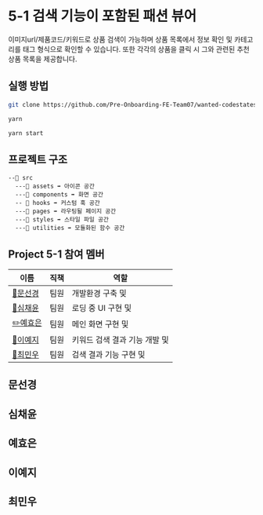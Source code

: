 # 5-1 검색 기능이 포함된 패션 뷰어

이미지url/제품코드/키워드로 상품 검색이 가능하며 상품 목록에서 정보 확인 및 카테고리를 태그 형식으로 확인할 수 있습니다. 또한 각각의 상품을 클릭 시 그와 관련된 추천 상품 목록을 제공합니다.

## 실행 방법

```bash
git clone https://github.com/Pre-Onboarding-FE-Team07/wanted-codestates-project-7-5-1.git
```

```bash
yarn
```

```bash
yarn start
```

## 프로젝트 구조

```
--📁 src
  ---📁 assets ➡ 아이콘 공간
  ---📁 components ➡ 화면 공간
  -- 📁 hooks ➡ 커스텀 훅 공간
  ---📁 pages ➡ 라우팅될 페이지 공간
  ---📁 styles ➡ 스타일 파일 공간
  ---📁 utilities ➡ 모듈화된 함수 공간
```

## Project 5-1 참여 멤버

| 이름                                       | 직책 | 역할                          |
| ------------------------------------------ | ---- | ----------------------------- |
| [🎨문선경](https://github.com/dev-seomoon) | 팀원 | 개발환경 구축 및              |
| [🚀심채윤](https://github.com/Lela12)      | 팀원 | 로딩 중 UI 구현 및            |
| [✏️예효은](https://github.com/ye-yo)       | 팀원 | 메인 화면 구현 및             |
| [🔨이예지](https://github.com/Lee-ye-ji)   | 팀원 | 키워드 검색 결과 기능 개발 및 |
| [🚚최민우](https://github.com/exxocism)    | 팀원 | 검색 결과 기능 구현 및        |

## 문선경

## 심채윤

## 예효은

## 이예지

## 최민우
